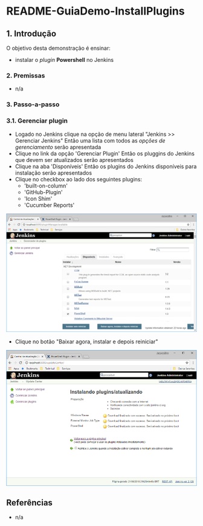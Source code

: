 # README-GuiaDemo-InstallPlugins


## 1. Introdução ##

O objetivo desta demonstração é ensinar:
* instalar o _plugin_ **Powershell** no Jenkins


### 2. Premissas ###

* n/a


### 3. Passo-a-passo ###

### 3.1. Gerenciar plugin  ###

* Logado no Jenkins clique na opção de menu lateral "Jenkins >> Gerenciar Jenkins" Então uma lista com todos as _opções de gerenciamento_ serão apresentada 
* Clique no link da opção 'Gerenciar Plugin' Então os pluggins do Jenkins que devem ser atualizados serão apresentados
* Clique na aba 'Disponíveis' Então os plugins do Jenkins disponíveis para instalação serão apresentados
* Clique no checkbox ao lado dos seguintes plugins: 
  * 'built-on-column'
  * 'GitHub-Plugin'
  * 'Icon Shim'
  * 'Cucumber Reports'

![GerenciarPlugins-Instalando-Powershell(1)](https://github.com/josemarsilva/eval-jenkins/blob/master/doc/images/GerenciarPlugins-Instalando-Powershell(1).png) 

* Clique no botão "Baixar agora, instalar e depois reiniciar"

![GerenciarPlugins-Instalando-Powershell(2)](https://github.com/josemarsilva/eval-jenkins/blob/master/doc/images/GerenciarPlugins-Instalando-Powershell(2).png) 


## Referências ##

* n/a
